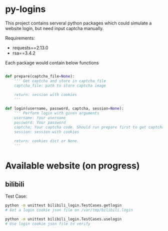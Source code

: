 # py-logins
This project contains serveral python packages which could simulate a website login, but need input captcha manually.

Requirements:
-  requests==2.13.0
-  rsa==3.4.2

Each package would contain below functions

```python

def prepare(captcha_file=None):
    ''' Get captcha and store in captcha_file
    captcha_file: path to store captcha image
    
    return: session with cookies
    '''

def login(username, password, captcha, session=None):
    ''' Perform login with given arguments
    username: Your username
    password: Your password
    captcha: Your captcha code. Should run prepare first to get captcha
    session: session with cookies
    
    return: cookies dict or None.
    '''

```

# Available website (on progress)

## bilibili

Test Case:

```bash
python -m unittest bilibili_login.TestCases.getlogin
# Get a login cookie json file on /var/tmp/bilibili.login

python -m unittest bilibili_login.TestCases.uselogin
# Use login cookie json file to verify
```
